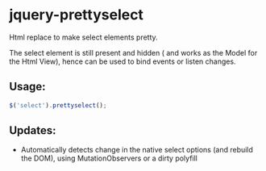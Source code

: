 jquery-prettyselect
============

Html replace to make select elements pretty.

The select element is still present and hidden ( and works as the Model for the Html View), hence can be used to bind events or listen changes.

## Usage:
```javascript
$('select').prettyselect();
```

## Updates:
- Automatically detects change in the native select options (and rebuild the DOM), using MutationObservers or a dirty polyfill
